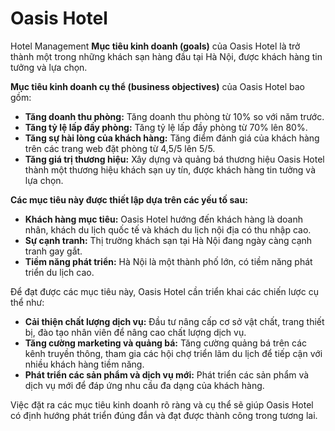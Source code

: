 # Oasis Hotel
Hotel Management
**Mục tiêu kinh doanh (goals)** của Oasis Hotel là trở thành một trong những khách sạn hàng đầu tại Hà Nội, được khách hàng tin tưởng và lựa chọn.

**Mục tiêu kinh doanh cụ thể (business objectives)** của Oasis Hotel bao gồm:

* **Tăng doanh thu phòng:** Tăng doanh thu phòng từ 10% so với năm trước.
* **Tăng tỷ lệ lấp đầy phòng:** Tăng tỷ lệ lấp đầy phòng từ 70% lên 80%.
* **Tăng sự hài lòng của khách hàng:** Tăng điểm đánh giá của khách hàng trên các trang web đặt phòng từ 4,5/5 lên 5/5.
* **Tăng giá trị thương hiệu:** Xây dựng và quảng bá thương hiệu Oasis Hotel thành một thương hiệu khách sạn uy tín, được khách hàng tin tưởng và lựa chọn.

**Các mục tiêu này được thiết lập dựa trên các yếu tố sau:**

* **Khách hàng mục tiêu:** Oasis Hotel hướng đến khách hàng là doanh nhân, khách du lịch quốc tế và khách du lịch nội địa có thu nhập cao.
* **Sự cạnh tranh:** Thị trường khách sạn tại Hà Nội đang ngày càng cạnh tranh gay gắt.
* **Tiềm năng phát triển:** Hà Nội là một thành phố lớn, có tiềm năng phát triển du lịch cao.

Để đạt được các mục tiêu này, Oasis Hotel cần triển khai các chiến lược cụ thể như:

* **Cải thiện chất lượng dịch vụ:** Đầu tư nâng cấp cơ sở vật chất, trang thiết bị, đào tạo nhân viên để nâng cao chất lượng dịch vụ.
* **Tăng cường marketing và quảng bá:** Tăng cường quảng bá trên các kênh truyền thông, tham gia các hội chợ triển lãm du lịch để tiếp cận với nhiều khách hàng tiềm năng.
* **Phát triển các sản phẩm và dịch vụ mới:** Phát triển các sản phẩm và dịch vụ mới để đáp ứng nhu cầu đa dạng của khách hàng.

Việc đặt ra các mục tiêu kinh doanh rõ ràng và cụ thể sẽ giúp Oasis Hotel có định hướng phát triển đúng đắn và đạt được thành công trong tương lai.
